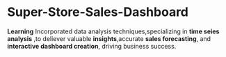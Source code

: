 # Super-Store-Sales-Dashboard
 **Learning**
 Incorporated data analysis  techniques,specializing in **time seies analysis** ,to deliever valuable **insights**,accurate **sales forecasting**, and **interactive dashboard creation**, driving business success.

